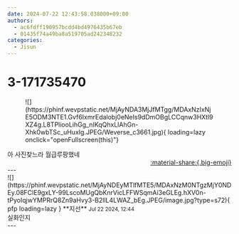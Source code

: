 ```yaml
---
date: 2024-07-22 12:43:58.038000+09:00
authors:
  - ac6fdff190957bcdd4bd4976435b67eb
  - 01435f74a49ba8a519705ad242348232
categories:
  - Jisun
---
```


# 3-171735470

<div class="post-container" markdown="1">
<div class="content-container md-sidebar__scrollwrap" markdown="1">


<figure markdown="1">
![](https://phinf.wevpstatic.net/MjAyNDA3MjJfMTgg/MDAxNzIxNjE5ODM3NTE1.Gvf6IxmrEdalobj0eNeIs9dDmOBgLCCqnw3HXtl9XZ4g.L8TPliooLihGg_nIKqQhxLlAhGn-Xhk0wbTSc_uHuxIg.JPEG/Weverse_c3661.jpg){ loading=lazy onclick="openFullscreen(this)"}
</figure>
아 사진찾느라 월급루팡했네

</div>
</div>

<div style="text-align: right;" markdown="1">
<a href="https://weverse.io/fromis9/fanpost/3-171735470" style="text-align: right;">:material-share:{.big-emoji}</a>
</div>
---

<div class="comments-container md-sidebar__scrollwrap" markdown="1">
<div class="comment" markdown="1">
<div class='id-container' markdown="1">
![](https://phinf.wevpstatic.net/MjAyNDEyMTlfMTE5/MDAxNzM0NTgzMjY0NDEy.08FClE9gxLY-99LscoMUgQbKnrVicLFFWSqmAi3eGLEg.hXV0n-tPyoIqjwYMPRrQ8Zn9aHvy3-B2llL4LWAZ_bEg.JPEG/image.jpg?type=s72){ pfp loading=lazy }
**<span class="artist">지선</span>** <small>Jul 22 2024, 12:44</small><br>
</div>
<div class='comment-body' markdown="1">
실화인지
</div>
</div>
</div>
---
